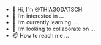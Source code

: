 - 👋 Hi, I’m @THIAGODATSCH
- 👀 I’m interested in ...
- 🌱 I’m currently learning ...
- 💞️ I’m looking to collaborate on ...
- 📫 How to reach me ...

<!---
THIAGODATSCH/THIAGODATSCH is a ✨ special ✨ repository because its `README.md` (this file) appears on your GitHub profile.
You can click the Preview link to take a look at your changes.
--->
